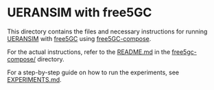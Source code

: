 # UERANSIM with free5GC

This directory contains the files and necessary instructions for running [UERANSIM](https://github.com/aligungr/UERANSIM) with [free5GC](https://github.com/free5gc/free5gc) using [free5GC-compose](https://github.com/free5gc/free5gc-compose).

For the actual instructions, refer to the [README.md](./free5gc-compose/README.md) in the [free5gc-compose/](./free5gc-compose/) directory.

For a step-by-step guide on how to run the experiments, see [EXPERIMENTS.md](./EXPERIMENTS.md).
